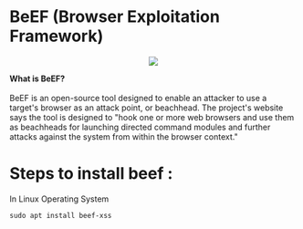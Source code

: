 # BeEF (Browser Exploitation Framework)

<p align="center">
  <img src="https://github.com/user-attachments/assets/83da46c5-497b-4ada-a57e-3fcaa4a47ec0" />
</p>

**What is BeEF?**
<br/> <br/>
BeEF is an open-source tool designed to enable an attacker to use a target's browser as an attack point, or beachhead. The project's website says the tool is designed to "hook one or more web browsers and use them as beachheads for launching directed command modules and further attacks against the system from within the browser context."

# Steps to install beef :

In Linux Operating System

````
sudo apt install beef-xss
````

